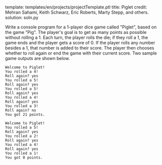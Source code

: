 template: templates/en/projects/projectTemplate.ptl
title: Piglet
credit: Mehran Sahami, Keith Schwarz, Eric Roberts, Marty Stepp, and others.
solution: soln.py

Write a console program for a 1-player dice game called "Piglet", based on the game "Pig". The player's goal is to get as many points as possible without rolling a 1. Each turn, the player rolls the die; if they roll a 1, the game ends and the player gets a score of 0. If the player rolls any number besides a 1, that number is added to their score. The player then chooses whether to roll again or end the game with their current score. Two sample game outputs are shown below.

```
Welcome to Piglet!
You rolled a 4!
Roll again? yes
You rolled a 5!
Roll again? yes
You rolled a 5!
Roll again? yes
You rolled a 4!
Roll again? yes
You rolled a 3!
Roll again? no
You got 21 points.
```
```
Welcome to Piglet!
You rolled a 5!
Roll again? yes
You rolled a 2!
Roll again? yes
You rolled a 4!
Roll again? yes
You rolled a 1!
You got 0 points.
```
